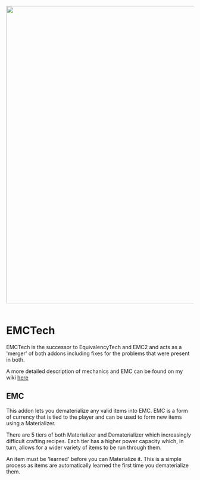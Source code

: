 <p align="center">
<img width="800" src="https://github.com/Sefiraat/EMCTech/blob/master/images/logos/logo.svg"><br><br>
</p>

# EMCTech

EMCTech is the successor to EquivalencyTech and EMC2 and acts as a 'merger' of both addons including fixes for the
problems that were present in both.

A more detailed description of mechanics and EMC can be found on my
wiki [here](https://docs.sefiraat.dev/emctech/what-is-emc)

## EMC

This addon lets you dematerialize any valid items into EMC. EMC is a form of currency that is tied to the player and can
be used to form new items using a Materializer.

There are 5 tiers of both Materializer and Dematerializer which increasingly difficult crafting recipes. Each tier has a
higher power capacity which, in turn, allows for a wider variety of items to be run through them.

An item must be 'learned' before you can Materialize it. This is a simple process as items are automatically learned the
first time you dematerialize them.
